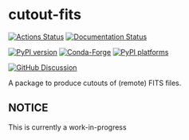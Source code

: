 # cutout-fits

[![Actions Status][actions-badge]][actions-link]
[![Documentation Status][rtd-badge]][rtd-link]

[![PyPI version][pypi-version]][pypi-link]
[![Conda-Forge][conda-badge]][conda-link]
[![PyPI platforms][pypi-platforms]][pypi-link]

[![GitHub Discussion][github-discussions-badge]][github-discussions-link]

<!-- SPHINX-START -->

<!-- prettier-ignore-start -->
[actions-badge]:            https://github.com/AlecThomson/cutout-fits/workflows/CI/badge.svg
[actions-link]:             https://github.com/AlecThomson/cutout-fits/actions
[conda-badge]:              https://img.shields.io/conda/vn/conda-forge/cutout-fits
[conda-link]:               https://github.com/conda-forge/cutout-fits-feedstock
[github-discussions-badge]: https://img.shields.io/static/v1?label=Discussions&message=Ask&color=blue&logo=github
[github-discussions-link]:  https://github.com/AlecThomson/cutout-fits/discussions
[pypi-link]:                https://pypi.org/project/cutout-fits/
[pypi-platforms]:           https://img.shields.io/pypi/pyversions/cutout-fits
[pypi-version]:             https://img.shields.io/pypi/v/cutout-fits
[rtd-badge]:                https://readthedocs.org/projects/cutout-fits/badge/?version=latest
[rtd-link]:                 https://cutout-fits.readthedocs.io/en/latest/?badge=latest

<!-- prettier-ignore-end -->

A package to produce cutouts of (remote) FITS files.

## NOTICE

This is currently a work-in-progress
